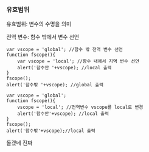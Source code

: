 ### 유효범위

유효범위: 변수의 수명을 의미

전역 변수: 함수 밖에서 변수 선언
```
var vscope = 'global'; //함수 밖 전역 변수 선언
function fscope(){
    var vscope = 'local'; //함수 내에서 지역 변수 선언
    alert('함수안 '+vscope); //local 출력
}
fscope();
alert('함수밖 '+vscope); //global 출력
```

```
var vscope = 'global';
function fscope(){
    vscope = 'local'; //전역변수 vscope를 local로 변경
    alert('함수안'+vscope); //local 출력
}
fscope();
alert('함수밖'+vscope);//local 출력
```
돌겠네 진짜
